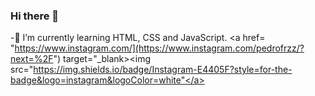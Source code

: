 ### Hi there 👋
-🌱 I’m currently learning HTML, CSS and JavaScript.
<a href= "https://www.instagram.com/](https://www.instagram.com/pedrofrzz/?next=%2F") target="_blank><img src="https://img.shields.io/badge/Instagram-E4405F?style=for-the-badge&logo=instagram&logoColor=white"</a>
  


